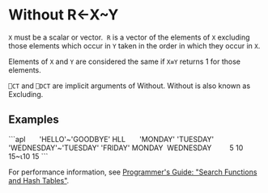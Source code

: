 <div style="display: none;">
  ~
</div>

<h1 class="heading"><span class="name">Without</span> <span class="command">R←X~Y</span></h1>

`X` must be a scalar or vector.  `R` is a vector of the elements of `X` excluding those elements which occur in `Y` taken in the order in which they occur in `X`.

Elements of `X` and `Y` are considered the same if `X≡Y` returns 1 for those elements.

`⎕CT` and `⎕DCT` are  implicit arguments of Without. Without is also known as Excluding.

<h2 class="example">Examples</h2>
```apl
      'HELLO'~'GOODBYE'
HLL
      'MONDAY' 'TUESDAY' 'WEDNESDAY'~'TUESDAY' 'FRIDAY'
 MONDAY  WEDNESDAY
 
      5 10 15~⍳10
15
```

For performance information, see [Programmer's Guide: "Search Functions and Hash Tables"](../../../programming-reference-guide/introduction/search-functions-and-hash).
